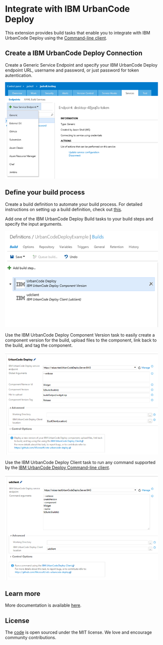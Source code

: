 # Integrate with IBM UrbanCode Deploy
This extension provides build tasks that enable you to integrate with IBM UrbanCode Deploy using the [Command-line client](http://www.ibm.com/support/knowledgecenter/SS4GSP_6.2.1/com.ibm.udeploy.reference.doc/topics/cli_ch.html).

## Create a IBM UrbanCode Deploy Connection
Create a Generic Service Endpoint and specify your IBM UrbanCode Deploy endpoint URL, username and password, or just password for token autentication.

![UrbanCode Deploy Endpoint](images/udEndpoint.png)

## Define your build process
Create a build definition to automate your build process. For detailed instructions on setting up a build definition, check out [this](https://msdn.microsoft.com/library/vs/alm/build/define/create).

Add one of the IBM UrbanCode Deploy Build tasks to your build steps and specify the input arguments.

![UrbanCode Deploy Build Tasks](images/udBuildTasks.png)

Use the IBM UrbanCode Deploy Component Version task to easily create a component version for the build, upload files to the component, link back to the build, and tag the component.

![UrbanCode Deploy Build Task](images/udPushComponentVersion.png)

Use the IBM UrbanCode Deploy Client task to run any command supported by the [IBM UrbanCode Deploy Command-line client](http://www.ibm.com/support/knowledgecenter/SS4GSP_6.2.1/com.ibm.udeploy.reference.doc/topics/cli_ch.html).

![UrbanCode Deploy Build Task](images/udClientTask.png)

## Learn more
More documentation is available [here](https://github.com/Microsoft/vsts-urbancode-deploy).

## License
The [code](https://github.com/Microsoft/vsts-urbancode-deploy) is open sourced under the MIT license. We love and encourage community contributions.  